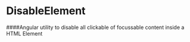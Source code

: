 # DisableElement

####Angular utility to disable all clickable of focussable content inside a HTML Element
